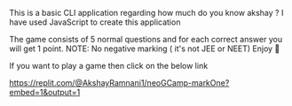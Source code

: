 This is a basic CLI application regarding how much do you know akshay ?
I have used JavaScript to create this application

The game consists of 5 normal questions and for each correct answer you will get 1 point.
NOTE: No negative marking ( it's not JEE or NEET)
Enjoy 🥂

If you want to play a game then click on the below link

https://replit.com/@AkshayRamnani1/neoGCamp-markOne?embed=1&output=1